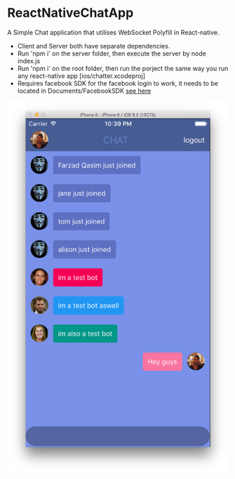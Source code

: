 # ReactNativeChatApp
A Simple Chat application that utilises WebSocket Polyfill in React-native. 

- Client and Server both have separate dependencies.
- Run 'npm i' on the server folder, then execute the server by node index.js
- Run 'npm i' on the root folder, then run the porject the same way you run any react-native app  [ios/chatter.xcodeproj]
- Requires facebook SDK for the facebook login to work, it needs to be located in Documents/FacebookSDK [see here](https://github.com/antigirl/ios-starterpack)

![](https://raw.githubusercontent.com/antigirl/ReactNativeChatApp/master/screenshot.png)
